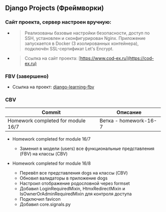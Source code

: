 ## Django Projects (Фреймворки)

### Сайт проекта, сервер настроен вручную:

  - > Реализованы базовые настройки безопасности, доступ по SSH, установлен и сконфигурирован
    > Nginx. Приложение запускается в Docker (3 изолированных контейнера), подключён SSL-сертификат Let's Encrypt.

  - > Ссылка на сайт проекта: [https://www.cod-ex.ru](https://cod-ex.ru)

### FBV (завершено)
- Ссылка на проект: [django-learning-fbv](https://github.com/COD-e-x/django-learning-fbv)

### СBV

| Commit                               | Описание              |
|--------------------------------------|-----------------------|
| Homework completed for module 16/7   | Ветка - homework-16-7 |


- Homework completed for module 16/7
  - Заменил в модели (users) все функциональные представления (FBV) на классы (CBV)

- Homework completed for module 16/8
  - Перевёл все представления dogs на классы (CBV)
  - Обновил валидаторы в приложение dogs
  - Настроил отображение родословной через formset
  - Добавил LoginRequiredMixin, HtmxRedirectMixin и IsOwnerOrAdminRequiredMixin для контроля доступа
  - Подключил favicon
  - Добавил core.signals.py